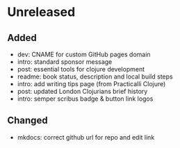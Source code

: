 # Unreleased

## Added
- dev: CNAME for custom GitHub pages domain
- intro: standard sponsor message
- post: essential tools for clojure development
- readme: book status, description and local build steps
- intro: add writing tips page (from Practicalli Clojure)
- post: updated London Clojurians brief history
- intro: semper scribus badge & button link logos

## Changed
- mkdocs: correct github url for repo and edit link

